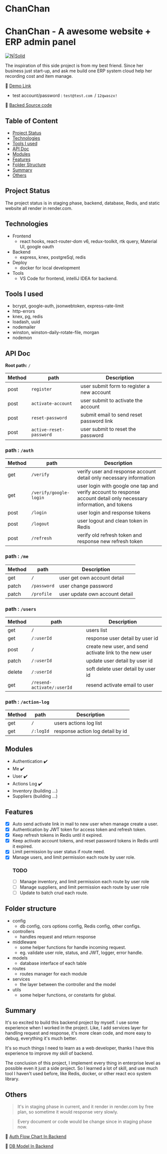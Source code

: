 
# ChanChan

# ChanChan - A awesome website + ERP admin panel

[![N|Solid](https://firebasestorage.googleapis.com/v0/b/chanchan-368709.appspot.com/o/others%2Fchanchan-01.jpg?alt=media&token=d67b2d45-df59-456a-90d1-076b0e8d7331)](https://firebasestorage.googleapis.com/v0/b/chanchan-368709.appspot.com/o/others%2Fchanchan-01.jpg?alt=media&token=d67b2d45-df59-456a-90d1-076b0e8d7331)

The inspiration of this side project is from my best friend. Since her business just start-up, and ask me build one ERP system cloud help her recording cost and item manage.

🔗 [Demo Link](https://chan-web.onrender.com)
- test account/password : `test@test.com `/ `12qwaszx!`

🔗 [Backed Source code](https://github.com/backas36/chan-server)

## Table of Content

- [Project Status](#project-status)
- [Technologies](#technologies)
- [Tools I used](#tools-i-used)
- [API Doc](#api-doc)
- [Modules](#modules)
- [Features](#features)
- [Folder Structure](#folder-structure)
- [Summary](#summary)
- [Others](#others)

## Project Status

The project status is in staging phase, backend, database, Redis, and static website all render in render.com.

## Technologies

- Frontend
  - react hooks, react-router-dom v6, redux-toolkit, rtk query, Material UI, google oauth
- Backend
  - express, knex, postgreSql, redis
- Deploy
  - docker for local development
- Tools
  - VS Code for frontend, intelliJ IDEA for backend.

## Tools I used

- bcrypt, google-auth, jsonwebtoken, express-rate-limit
- http-errors
- knex, pg, redis
- loadash, uuid
- nodemailer
- winston, winston-daily-rotate-file, morgan
- nodemon

## API Doc
**Root path:**  `/`


|  Method  |  path |  Description |
|  ------ |  ----  |   -----------  |  
|  post  |  `register`  | user submit form to register a new account  |  
|  post  |  `activate-account`  | user submit to activate the account |
|  post  |  `reset-password`  | submit email to send reset password link |
|  post  |  `active-reset-password`  |user submit to reset the password |


### path : `/auth`
|  Method  |  path |  Description |
|  ------ |  ----  |  -----------  |  
|  get  |  `/verify`  |  verify user and response account detail only necessary information |  
|  get  |  `/verify/google-login`  | user login with google one tap and verify account to response account detail only necessary information, and tokens |
|  post  |  `/login`  | user login and response tokens|
|  post  |  `/logout`  | user logout and clean token in Redis|
|  post  |  `/refresh`  | verify old refresh token and response new refresh token|

### path : `/me`
|  Method  |  path |  Description |
|  ------ |  ----  | -----------  |  
|  get  |  `/`  |  user get own account detail  |  
|  patch  |  `/password`  | user change password |
|  patch  |  `/profile`  | user update own account detail|

### path : `/users`
|  Method  |  path |  Description |
|  ------ |  ----  | -----------  |  
|  get  |  `/`  |  users list  |  
|  get  |  `/:userId`  |  response user detail by user id  |  
|  post  |  `/`  | create new user, and send activate link to the new user |
|  patch  |  `/:userId`  | update user detail by user id|
|  delete  |  `/:userId`  | soft delete user detail by user id|
|  get  |  `/resend-activate/:userId`  | resend activate email to user|

### path : `/action-log`
|  Method  |  path |  Description |
|  ------ |  ----  |  -----------  |  
|  get  |  `/`  |  users actions log list  |  
|  get  |  `/:logId`  |  response action log detail by  id |


## Modules
- Authentication ✔️
- Me ✔️
- User ✔️
- Actions Log ✔️
- Inventory (building ...)
- Suppliers (building ...)

## Features
- [x] Auto send activate link in mail to new user when manage create a user.
- [x] Authentication by JWT token for access token and refresh token.
- [x] Keep refresh tokens in Redis until it expired.
- [x] Keep activate account tokens, and reset password tokens in Redis until it expired.
- [x] Limit permission by user status if route need.
- [x] Manage users, and limit permission each route by user role.
  ### TODO
  - [ ] Manage inventory, and limit permission each route by user role
  - [ ] Manage suppliers, and limit permission each route by user role
  - [ ] Update to batch crud each route.

## Folder structure
- config
  - db config, cors options config, Redis config, other configs.
- controllers
    - handles request and return response
- middleware
    - some helper functions for handle incoming request.
    - eg. validate user role, status, and JWT, logger, error handle.
- models
    - database interface of each table
- routes
    - routes manager for each module
- services
    - the layer between the controller and the model
- utils
    - some helper functions, or constants for global.

## Summary
It's so excited to build this backend project by myself. I use some experience when I worked in the project. Like,  I add services layer for handling request and response, it's more clean code, and more easy to debug, everything it's much better.

It's so much things I need to learn as a web developer, thanks I have this experience to improve my skill of backend.

The conclusion of this project, I implement every thing in enterprise level as possible even it just a side project. So I learned a lot of skill, and use much tool I haven't used before, like Redis, docker, or other react eco system library.

## Others

> It's in staging phase in current, and it render in render.com by free plan, so sometime it would response very slowly.


> Every document or code would be change since in staging phase now.

🔗 [Auth Flow Chart In Backend](https://viewer.diagrams.net/?tags=%7B%7D&highlight=0000ff&edit=_blank&layers=1&nav=1&title=chan-web-auth-flow#Uhttps%3A%2F%2Fdrive.google.com%2Fuc%3Fid%3D1XCMsOnNDbtGJB0s7oQrJc-eHcFnyPCys%26export%3Ddownload)

🔗 [DB Model In Backend](https://viewer.diagrams.net/?tags=%7B%7D&highlight=0000ff&edit=_blank&layers=1&nav=1&title=chan-db#Uhttps%3A%2F%2Fdrive.google.com%2Fuc%3Fid%3D1AIxiGyvhMsHa4MW-AChCgUF0rHuMfVa-%26export%3Ddownload)